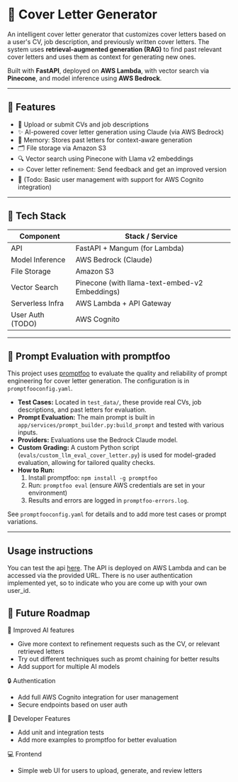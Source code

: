 # 📝 Cover Letter Generator

An intelligent cover letter generator that customizes cover letters based on a user's CV, job description, and previously written cover letters. The system uses **retrieval-augmented generation (RAG)** to find past relevant cover letters and uses them as context for generating new ones.

Built with **FastAPI**, deployed on **AWS Lambda**, with vector search via **Pinecone**, and model inference using **AWS Bedrock**.

---

## 🚀 Features

- 📄 Upload or submit CVs and job descriptions
- ✨ AI-powered cover letter generation using Claude (via AWS Bedrock)
- 🧠 Memory: Stores past letters for context-aware generation
- 🗂️ File storage via Amazon S3
- 🔍 Vector search using Pinecone with Llama v2 embeddings
- ✏️ Cover letter refinement: Send feedback and get an improved version
- 👤 (Todo: Basic user management with support for AWS Cognito integration)

---

## 🧱 Tech Stack

| Component        | Stack / Service                      |
|------------------|--------------------------------------|
| API              | FastAPI + Mangum (for Lambda)        |
| Model Inference  | AWS Bedrock (Claude)                 |
| File Storage     | Amazon S3                            |
| Vector Search    | Pinecone (with llama-text-embed-v2 Embeddings)  |
| Serverless Infra | AWS Lambda + API Gateway             |
| User Auth (TODO) | AWS Cognito                          |

---
## 🧪 Prompt Evaluation with promptfoo

This project uses [promptfoo](https://github.com/promptfoo/promptfoo) to evaluate the quality and reliability of prompt engineering for cover letter generation. The configuration is in `promptfooconfig.yaml`.

- **Test Cases:** Located in `test_data/`, these provide real CVs, job descriptions, and past letters for evaluation.
- **Prompt Evaluation:** The main prompt is built in `app/services/prompt_builder.py:build_prompt` and tested with various inputs.
- **Providers:** Evaluations use the Bedrock Claude model.
- **Custom Grading:** A custom Python script (`evals/custom_llm_eval_cover_letter.py`) is used for model-graded evaluation, allowing for tailored quality checks.
- **How to Run:**
  1. Install promptfoo: `npm install -g promptfoo`
  2. Run: `promptfoo eval` (ensure AWS credentials are set in your environment)
  3. Results and errors are logged in `promptfoo-errors.log`.

See `promptfooconfig.yaml` for details and to add more test cases or prompt variations.

---

## Usage instructions
You can test the api [here](https://mebltwxoio5s546ogy3mjrh5yu0bqdco.lambda-url.eu-north-1.on.aws/docs). The API is deployed on AWS Lambda and can be accessed via the provided URL. There is no user authentication implemented yet, so to indicate who you are come up with your own user_id.

## 🧠 Future Roadmap

🤖 Improved AI features
- Give more context to refinement requests such as the CV, or relevant retrieved letters
- Try out different techniques such as promt chaining for better results
- Add support for multiple AI models

🔒 Authentication
- Add full AWS Cognito integration for user management
- Secure endpoints based on user auth

🧪 Developer Features
- Add unit and integration tests
- Add more examples to promptfoo for better evaluation

💻 Frontend
- Simple web UI for users to upload, generate, and review letters